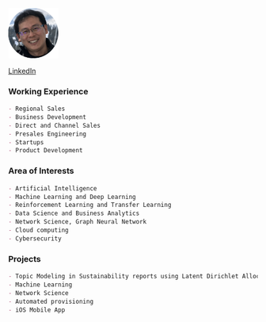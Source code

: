 <!--- Cannot resize with markdown ![]() --->
<!--- ![Sam](/docs/assets/images/Photo_circle_Sam.png) --->
<img src="https://github.com/samaujs/samaujs.github.io/blob/main/docs/assets/images/Photo_circle_Sam.png" width=20% height=20%>
<br>

[LinkedIn](https://www.linkedin.com/in/samaujs/)

### Working Experience
```markdown
- Regional Sales
- Business Development
- Direct and Channel Sales
- Presales Engineering
- Startups
- Product Development
```

### Area of Interests
```markdown
- Artificial Intelligence
- Machine Learning and Deep Learning
- Reinforcement Learning and Transfer Learning
- Data Science and Business Analytics
- Network Science, Graph Neural Network
- Cloud computing
- Cybersecurity
```

### Projects
```markdown
- Topic Modeling in Sustainability reports using Latent Dirichlet Allocation (LDA) 
- Machine Learning
- Network Science
- Automated provisioning
- iOS Mobile App
```
